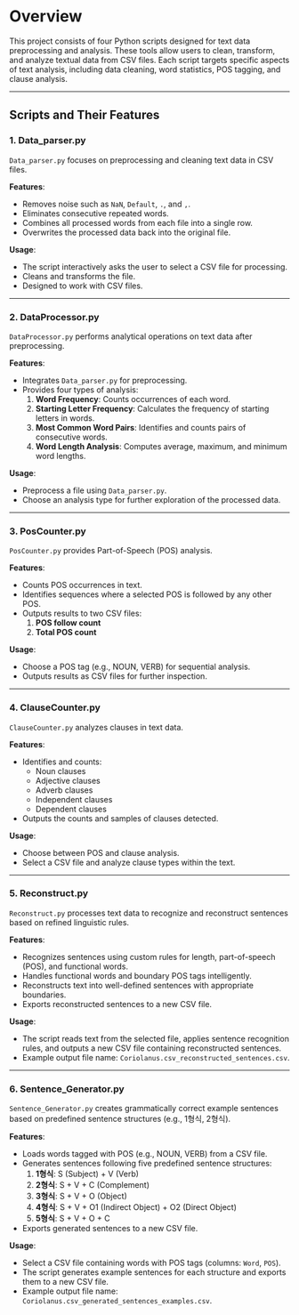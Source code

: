 # Overview
This project consists of four Python scripts designed for text data preprocessing and analysis. These tools allow users to clean, transform, and analyze textual data from CSV files. Each script targets specific aspects of text analysis, including data cleaning, word statistics, POS tagging, and clause analysis.

---

## Scripts and Their Features

### 1. **Data_parser.py**
`Data_parser.py` focuses on preprocessing and cleaning text data in CSV files.

**Features**:
- Removes noise such as `NaN`, `Default`, `.`, and `,`.
- Eliminates consecutive repeated words.
- Combines all processed words from each file into a single row.
- Overwrites the processed data back into the original file.

**Usage**:
- The script interactively asks the user to select a CSV file for processing.
- Cleans and transforms the file.
- Designed to work with CSV files.

---

### 2. **DataProcessor.py**
`DataProcessor.py` performs analytical operations on text data after preprocessing.

**Features**:
- Integrates `Data_parser.py` for preprocessing.
- Provides four types of analysis:
  1. **Word Frequency**: Counts occurrences of each word.
  2. **Starting Letter Frequency**: Calculates the frequency of starting letters in words.
  3. **Most Common Word Pairs**: Identifies and counts pairs of consecutive words.
  4. **Word Length Analysis**: Computes average, maximum, and minimum word lengths.

**Usage**:
- Preprocess a file using `Data_parser.py`.
- Choose an analysis type for further exploration of the processed data.

---

### 3. **PosCounter.py**
`PosCounter.py` provides Part-of-Speech (POS) analysis.

**Features**:
- Counts POS occurrences in text.
- Identifies sequences where a selected POS is followed by any other POS.
- Outputs results to two CSV files:
  1. **POS follow count**
  2. **Total POS count**

**Usage**:
- Choose a POS tag (e.g., NOUN, VERB) for sequential analysis.
- Outputs results as CSV files for further inspection.

---

### 4. **ClauseCounter.py**
`ClauseCounter.py` analyzes clauses in text data.

**Features**:
- Identifies and counts:
  - Noun clauses
  - Adjective clauses
  - Adverb clauses
  - Independent clauses
  - Dependent clauses
- Outputs the counts and samples of clauses detected.

**Usage**:
- Choose between POS and clause analysis.
- Select a CSV file and analyze clause types within the text.

---

### 5. **Reconstruct.py**
`Reconstruct.py` processes text data to recognize and reconstruct sentences based on refined linguistic rules.

**Features**:
- Recognizes sentences using custom rules for length, part-of-speech (POS), and functional words.
- Handles functional words and boundary POS tags intelligently.
- Reconstructs text into well-defined sentences with appropriate boundaries.
- Exports reconstructed sentences to a new CSV file.

**Usage**:
- The script reads text from the selected file, applies sentence recognition rules, and outputs a new CSV file containing reconstructed sentences.
- Example output file name: `Coriolanus.csv_reconstructed_sentences.csv`.

---

### 6. **Sentence_Generator.py**
`Sentence_Generator.py` creates grammatically correct example sentences based on predefined sentence structures (e.g., 1형식, 2형식).

**Features**:
- Loads words tagged with POS (e.g., NOUN, VERB) from a CSV file.
- Generates sentences following five predefined sentence structures:
  1. **1형식**: S (Subject) + V (Verb)
  2. **2형식**: S + V + C (Complement)
  3. **3형식**: S + V + O (Object)
  4. **4형식**: S + V + O1 (Indirect Object) + O2 (Direct Object)
  5. **5형식**: S + V + O + C
- Exports generated sentences to a new CSV file.

**Usage**:
- Select a CSV file containing words with POS tags (columns: `Word`, `POS`).
- The script generates example sentences for each structure and exports them to a new CSV file.
- Example output file name: `Coriolanus.csv_generated_sentences_examples.csv`.


